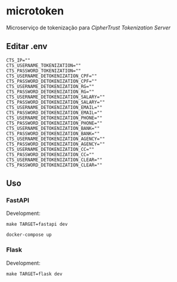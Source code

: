 # microtoken

Microserviço de tokenização para *CipherTrust Tokenization Server*


## Editar .env

    CTS_IP=""                                                                              
    CTS_USERNAME_TOKENIZATION=""
    CTS_PASSWORD_TOKENIZATION=""
    CTS_USERNAME_DETOKENIZATION_CPF=""
    CTS_PASSWORD_DETOKENIZATION_CPF=""
    CTS_USERNAME_DETOKENIZATION_RG=""
    CTS_PASSWORD_DETOKENIZATION_RG=""
    CTS_USERNAME_DETOKENIZATION_SALARY=""
    CTS_PASSWORD_DETOKENIZATION_SALARY=""
    CTS_USERNAME_DETOKENIZATION_EMAIL=""
    CTS_PASSWORD_DETOKENIZATION_EMAIL=""
    CTS_USERNAME_DETOKENIZATION_PHONE=""
    CTS_PASSWORD_DETOKENIZATION_PHONE=""
    CTS_USERNAME_DETOKENIZATION_BANK=""
    CTS_PASSWORD_DETOKENIZATION_BANK=""
    CTS_USERNAME_DETOKENIZATION_AGENCY=""
    CTS_PASSWORD_DETOKENIZATION_AGENCY=""
    CTS_USERNAME_DETOKENIZATION_CC=""
    CTS_PASSWORD_DETOKENIZATION_CC=""
    CTS_USERNAME_DETOKENIZATION_CLEAR=""
    CTS_PASSWORD_DETOKENIZATION_CLEAR=""

## Uso

### FastAPI

Development:

```console
make TARGET=fastapi dev
```

```console
docker-compose up
```

### Flask

Development:

```console
make TARGET=flask dev
```
